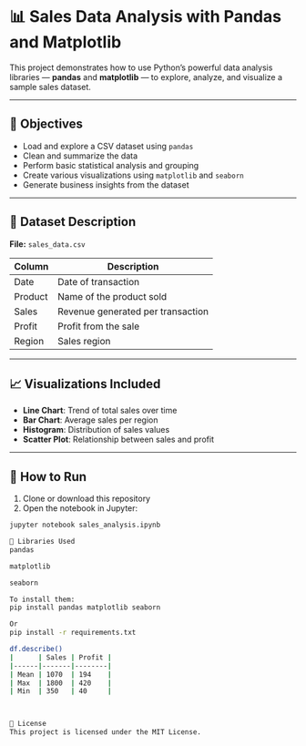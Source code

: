 # 📊 Sales Data Analysis with Pandas and Matplotlib

This project demonstrates how to use Python’s powerful data analysis libraries — **pandas** and **matplotlib** — to explore, analyze, and visualize a sample sales dataset.

---

## 🎯 Objectives

- Load and explore a CSV dataset using `pandas`
- Clean and summarize the data
- Perform basic statistical analysis and grouping
- Create various visualizations using `matplotlib` and `seaborn`
- Generate business insights from the dataset

---

## 🧾 Dataset Description

**File:** `sales_data.csv`

| Column   | Description                        |
|----------|------------------------------------|
| Date     | Date of transaction                |
| Product  | Name of the product sold           |
| Sales    | Revenue generated per transaction  |
| Profit   | Profit from the sale               |
| Region   | Sales region                       |

---

## 📈 Visualizations Included

- **Line Chart**: Trend of total sales over time
- **Bar Chart**: Average sales per region
- **Histogram**: Distribution of sales values
- **Scatter Plot**: Relationship between sales and profit

---

## 🧪 How to Run

1. Clone or download this repository
2. Open the notebook in Jupyter:

```bash
jupyter notebook sales_analysis.ipynb

📌 Libraries Used
pandas

matplotlib

seaborn

To install them:
pip install pandas matplotlib seaborn

Or
pip install -r requirements.txt

df.describe()
|      | Sales | Profit |
|------|-------|--------|
| Mean | 1070  | 194    |
| Max  | 1800  | 420    |
| Min  | 350   | 40     |



📜 License
This project is licensed under the MIT License.
